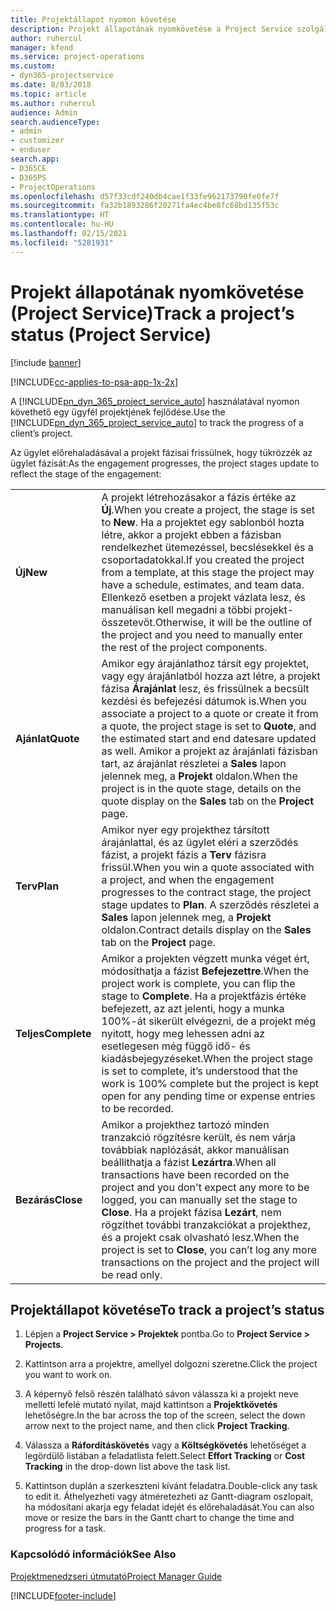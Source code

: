 ```yaml
---
title: Projektállapot nyomon követése
description: Projekt állapotának nyomkövetése a Project Service szolgáltatásban
author: ruhercul
manager: kfend
ms.service: project-operations
ms.custom:
- dyn365-projectservice
ms.date: 8/03/2018
ms.topic: article
ms.author: ruhercul
audience: Admin
search.audienceType:
- admin
- customizer
- enduser
search.app:
- D365CE
- D365PS
- ProjectOperations
ms.openlocfilehash: d57f33cdf240db4cae1f33fe962173790fe0fe7f
ms.sourcegitcommit: fa32b1893286f20271fa4ec4be8fc68bd135f53c
ms.translationtype: HT
ms.contentlocale: hu-HU
ms.lasthandoff: 02/15/2021
ms.locfileid: "5281931"
---
```

# <a name="track-a-projects-status-project-service"></a><span data-ttu-id="82fd1-103">Projekt állapotának nyomkövetése (Project Service)</span><span class="sxs-lookup"><span data-stu-id="82fd1-103">Track a project’s status (Project Service)</span></span>

[!include [banner](../includes/psa-now-project-operations.md)]

[!INCLUDE[cc-applies-to-psa-app-1x-2x](../includes/cc-applies-to-psa-app-1x-2x.md)]

<span data-ttu-id="82fd1-104">A [!INCLUDE[pn_dyn_365_project_service_auto](../includes/pn-dyn-365-project-service-auto.md)] használatával nyomon követhető egy ügyfél projektjének fejlődése.</span><span class="sxs-lookup"><span data-stu-id="82fd1-104">Use the [!INCLUDE[pn_dyn_365_project_service_auto](../includes/pn-dyn-365-project-service-auto.md)] to track the progress of a client’s project.</span></span>  

<span data-ttu-id="82fd1-105">Az ügylet előrehaladásával a projekt fázisai frissülnek, hogy tükrözzék az ügylet fázisát:</span><span class="sxs-lookup"><span data-stu-id="82fd1-105">As the engagement progresses, the project stages update to reflect the stage of the engagement:</span></span>  


|              |                                                                                                                                                                                                                                                                                                  |
|--------------|--------------------------------------------------------------------------------------------------------------------------------------------------------------------------------------------------------------------------------------------------------------------------------------------------|
|   <span data-ttu-id="82fd1-106">**Új**</span><span class="sxs-lookup"><span data-stu-id="82fd1-106">**New**</span></span>    | <span data-ttu-id="82fd1-107">A projekt létrehozásakor a fázis értéke az **Új**.</span><span class="sxs-lookup"><span data-stu-id="82fd1-107">When you create a project, the stage is set to **New**.</span></span> <span data-ttu-id="82fd1-108">Ha a projektet egy sablonból hozta létre, akkor a projekt ebben a fázisban rendelkezhet ütemezéssel, becslésekkel és a csoportadatokkal.</span><span class="sxs-lookup"><span data-stu-id="82fd1-108">If you created the project from a template, at this stage the project may have a schedule, estimates, and team data.</span></span> <span data-ttu-id="82fd1-109">Ellenkező esetben a projekt vázlata lesz, és manuálisan kell megadni a többi projekt-összetevőt.</span><span class="sxs-lookup"><span data-stu-id="82fd1-109">Otherwise, it will be the outline of the project and you need to manually enter the rest of the project components.</span></span> |
|  <span data-ttu-id="82fd1-110">**Ajánlat**</span><span class="sxs-lookup"><span data-stu-id="82fd1-110">**Quote**</span></span>   |      <span data-ttu-id="82fd1-111">Amikor egy árajánlathoz társít egy projektet, vagy egy árajánlatból hozza azt létre, a projekt fázisa **Árajánlat** lesz, és frissülnek a becsült kezdési és befejezési dátumok is.</span><span class="sxs-lookup"><span data-stu-id="82fd1-111">When you associate a project to a quote or create it from a quote, the project stage is set to **Quote**, and the estimated start and end datesare updated as well.</span></span> <span data-ttu-id="82fd1-112">Amikor a projekt az árajánlati fázisban tart, az árajánlat részletei a **Sales** lapon jelennek meg, a **Projekt** oldalon.</span><span class="sxs-lookup"><span data-stu-id="82fd1-112">When the project is in the quote stage, details on the quote display on the **Sales** tab on the **Project** page.</span></span>      |
|   <span data-ttu-id="82fd1-113">**Terv**</span><span class="sxs-lookup"><span data-stu-id="82fd1-113">**Plan**</span></span>   |                                     <span data-ttu-id="82fd1-114">Amikor nyer egy projekthez társított árajánlattal, és az ügylet eléri a szerződés fázist, a projekt fázis a **Terv** fázisra frissül.</span><span class="sxs-lookup"><span data-stu-id="82fd1-114">When you win a quote associated with a project, and when the engagement progresses to the contract stage, the project stage updates to **Plan**.</span></span> <span data-ttu-id="82fd1-115">A szerződés részletei a **Sales** lapon jelennek meg, a **Projekt** oldalon.</span><span class="sxs-lookup"><span data-stu-id="82fd1-115">Contract details display on the **Sales** tab on the **Project** page.</span></span>                                      |
| <span data-ttu-id="82fd1-116">**Teljes**</span><span class="sxs-lookup"><span data-stu-id="82fd1-116">**Complete**</span></span> |                    <span data-ttu-id="82fd1-117">Amikor a projekten végzett munka véget ért, módosíthatja a fázist **Befejezettre**.</span><span class="sxs-lookup"><span data-stu-id="82fd1-117">When the project work is complete, you can flip the stage to **Complete**.</span></span> <span data-ttu-id="82fd1-118">Ha a projektfázis értéke befejezett, az azt jelenti, hogy a munka 100%-át sikerült elvégezni, de a projekt még nyitott, hogy meg lehessen adni az esetlegesen még függő idő- és kiadásbejegyzéseket.</span><span class="sxs-lookup"><span data-stu-id="82fd1-118">When the project stage is set to complete, it’s understood that the work is 100% complete but the project is kept open for any pending time or expense entries to be recorded.</span></span>                     |
|  <span data-ttu-id="82fd1-119">**Bezárás**</span><span class="sxs-lookup"><span data-stu-id="82fd1-119">**Close**</span></span>   |           <span data-ttu-id="82fd1-120">Amikor a projekthez tartozó minden tranzakció rögzítésre került, és nem várja továbbiak naplózását, akkor manuálisan beállíthatja a fázist **Lezártra**.</span><span class="sxs-lookup"><span data-stu-id="82fd1-120">When all transactions have been recorded on the project and you don't expect any more to be logged, you can manually set the stage to **Close**.</span></span> <span data-ttu-id="82fd1-121">Ha a projekt fázisa **Lezárt**, nem rögzíthet további tranzakciókat a projekthez, és a projekt csak olvasható lesz.</span><span class="sxs-lookup"><span data-stu-id="82fd1-121">When the project is set to **Close**, you can’t log any more transactions on the project and the project will be read only.</span></span>           |

## <a name="to-track-a-projects-status"></a><span data-ttu-id="82fd1-122">Projektállapot követése</span><span class="sxs-lookup"><span data-stu-id="82fd1-122">To track a project’s status</span></span>  

1.  <span data-ttu-id="82fd1-123">Lépjen a **Project Service > Projektek** pontba.</span><span class="sxs-lookup"><span data-stu-id="82fd1-123">Go to **Project Service > Projects**.</span></span>  

2.  <span data-ttu-id="82fd1-124">Kattintson arra a projektre, amellyel dolgozni szeretne.</span><span class="sxs-lookup"><span data-stu-id="82fd1-124">Click the project you want to work on.</span></span>  

3.  <span data-ttu-id="82fd1-125">A képernyő felső részén található sávon válassza ki a projekt neve melletti lefelé mutató nyilat, majd kattintson a **Projektkövetés** lehetőségre.</span><span class="sxs-lookup"><span data-stu-id="82fd1-125">In the bar across the top of the screen, select the down arrow next to the project name, and then click **Project Tracking**.</span></span>  

4.  <span data-ttu-id="82fd1-126">Válassza a **Ráfordításkövetés** vagy a **Költségkövetés** lehetőséget a legördülő listában a feladatlista felett.</span><span class="sxs-lookup"><span data-stu-id="82fd1-126">Select **Effort Tracking** or **Cost Tracking** in the drop-down list above the task list.</span></span>  

5.  <span data-ttu-id="82fd1-127">Kattintson duplán a szerkeszteni kívánt feladatra.</span><span class="sxs-lookup"><span data-stu-id="82fd1-127">Double-click any task to edit it.</span></span> <span data-ttu-id="82fd1-128">Áthelyezheti vagy átméretezheti az Gantt-diagram oszlopait, ha módosítani akarja egy feladat idejét és előrehaladását.</span><span class="sxs-lookup"><span data-stu-id="82fd1-128">You can also move or resize the bars in the Gantt chart to change the time and progress for a task.</span></span>  

### <a name="see-also"></a><span data-ttu-id="82fd1-129">Kapcsolódó információk</span><span class="sxs-lookup"><span data-stu-id="82fd1-129">See Also</span></span>  
 [<span data-ttu-id="82fd1-130">Projektmenedzseri útmutató</span><span class="sxs-lookup"><span data-stu-id="82fd1-130">Project Manager Guide</span></span>](../psa/project-manager-guide.md)


[!INCLUDE[footer-include](../includes/footer-banner.md)]